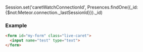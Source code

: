Session.set('caretWatchConnectionId', Presences.findOne({_id:{$not:Meteor.connection._lastSessionId}})._id)

### Example

```html
<form id="my-form" class="live-caret">
  <input name="test" type="text">
</form>
```
